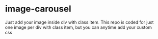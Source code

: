 # image-carousel
Just add your image inside div with class item. This repo is coded for just one image per div with class item, but you can anytime add your custom css
